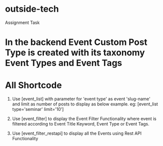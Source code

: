 # outside-tech
Assignment Task

# In the backend Event Custom Post Type is created with its taxonomy Event Types and Event Tags 

# All Shortcode 

1) Use [event_list] with parameter for 'event type' as event 'slug-name' and limit as number of posts to display as below example.
eg:
[event_list type='seminar' limit='10']

2) Use [event_filter] to display the Event Filter Functionality where event is filtered according to Event Title Keyword, Event Type or Event Tags.

3) Use [event_filter_restapi] to display all the Events using Rest API Functionality
